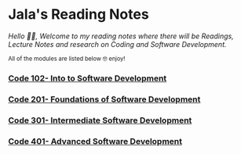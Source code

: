 # Jala's Reading Notes

*Hello 👋🏾, Welcome to my reading notes where there will be Readings, Lecture Notes and research on Coding and Software Development.*

<sub> All of the modules are listed below 🤓 enjoy!</sub>

### [Code 102- Into to Software Development](/Reading-Notes/102)

### [Code 201- Foundations of Software Development](/Reading-Notes/201)

### [Code 301- Intermediate Software Development](/Reading-Notes/301)

### [Code 401- Advanced Software Development](/Reading-Notes/401)
